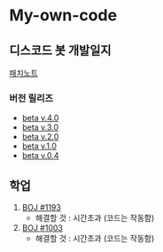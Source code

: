 # My-own-code

## 디스코드 봇 개발일지
[패치노트](https://github.com/Puilin/My-own-code/blob/master/패치노트.md)
### 버전 릴리즈
* [beta v.4.0](https://github.com/Puilin/My-own-code/blob/master/discord%20bot/beta%20v.4.0.py)
* [beta v.3.0](https://github.com/Puilin/My-own-code/blob/master/discord%20bot/beta%20v.3.0.py)
* [beta v.2.0](https://github.com/Puilin/My-own-code/blob/master/discord%20bot/beta%20v.2.0.py)
* [beta v.1.0](https://github.com/Puilin/My-own-code/blob/master/discord%20bot/beta%20v.1.0.py)
* [beta v.0.4](https://github.com/Puilin/My-own-code/blob/master/discord%20bot/beta%20v.0.4.py)

## 학업
1. [BOJ #1193](https://github.com/Puilin/My-own-code/blob/master/BOJ/1193.py)
    * 해결할 것 : 시간초과 (코드는 작동함)
2. [BOJ #1003](https://github.com/Puilin/My-own-code/blob/master/BOJ/1003.py)
    * 해결할 것 : 시간초과 (코드는 작동함)
